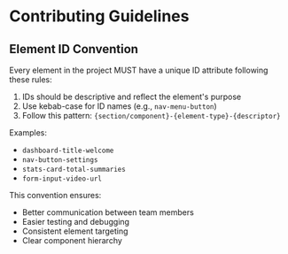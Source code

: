 # Contributing Guidelines

## Element ID Convention

Every element in the project MUST have a unique ID attribute following these rules:

1. IDs should be descriptive and reflect the element's purpose
2. Use kebab-case for ID names (e.g., `nav-menu-button`)
3. Follow this pattern: `{section/component}-{element-type}-{descriptor}`

Examples:
- `dashboard-title-welcome`
- `nav-button-settings`
- `stats-card-total-summaries`
- `form-input-video-url`

This convention ensures:
- Better communication between team members
- Easier testing and debugging
- Consistent element targeting
- Clear component hierarchy